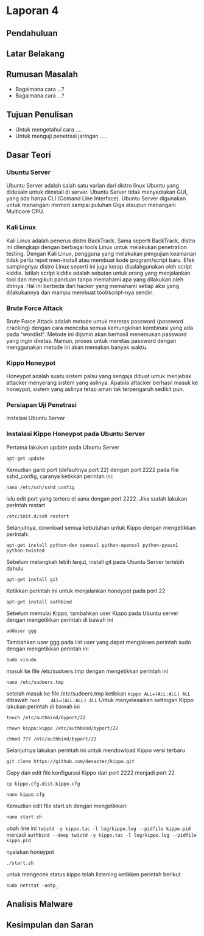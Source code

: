 # Laporan 4

## Pendahuluan

## Latar Belakang



## Rumusan Masalah

* Bagaimana cara ...?
* Bagaimana cara ...?

## Tujuan Penulisan

* Untuk mengetahui cara ....
* Untuk menguji penetrasi jaringan .....

## Dasar Teori

### Ubuntu Server

Ubuntu Server adalah salah satu varian dari distro linux Ubuntu yang didesain untuk diinstall di server. Ubuntu Server tidak menyediakan GUI, yang ada hanya CLI (Comand Line Interface). Ubuntu Server digunakan untuk menangani memori sampai puluhan Giga ataupun menangani Multicore CPU.

### Kali Linux

Kali Linux adalah penerus distro BackTrack. Sama seperti BackTrack, distro ini dilengkapi dengan berbagai tools Linux untuk melakukan penetration testing. Dengan Kali Linux, pengguna yang melakukan pengujian keamanan tidak perlu repot men-install atau membuat kode program/script baru. Efek sampingnya: distro Linux seperti ini juga kerap disalahgunakan oleh script kiddie. Istilah script kiddie adalah sebutan untuk orang yang menjalankan tool dan mengikuti panduan tanpa memahami apa yang dilakukan oleh dirinya. Hal ini berbeda dari hacker yang memahami setiap aksi yang dilakukannya dan mampu membuat tool/script-nya sendiri.

### Brute Force Attack

Brute Force Attack adalah metode untuk meretas password (password cracking) dengan cara mencoba semua kemungkinan kombinasi yang ada pada “wordlist“. Metode ini dijamin akan berhasil menemukan password yang ingin diretas. Namun, proses untuk meretas password dengan menggunakan metode ini akan memakan banyak waktu.

### Kippo Honeypot

Honeypot adalah suatu sistem palsu yang sengaja dibuat untuk menjebak attacker menyerang sistem yang aslinya. Apabila attacker berhasil masuk ke honeypot, sistem yang aslinya tetap aman tak terpengaruh sedikit pun.

### Persiapan Uji Penetrasi

Instalasi Ubuntu Server

### Instalasi Kippo Honeypot pada Ubuntu Server

Pertama lakukan update pada Ubuntu Server
```
apt-get update
```
Kemudian ganti port (defaultnya port 22) dengan port 2222 pada file sshd_config, caranya ketikkan perintah ini:
```
nano /etc/ssh/sshd_config
```
lalu edit port yang tertera di sana dengan port 2222. Jika sudah lakukan perintah restart
```
/etc/init.d/ssh restart
```
Selanjutnya, download semua kebutuhan untuk Kippo dengan mengetikkan perintah:
```
apt-get install python-dev openssl python-openssl python-pyasn1 python-twisted
```
Sebelum melangkah lebih lanjut, install git pada Ubuntu Server terlebih dahulu
```
apt-get install git
```
Ketikkan perintah ini untuk menjalankan honeypot pada port 22
```
apt-get install authbind
```
Sebelum memulai Kippo, tambahkan user Kippo pada Ubuntu server dengan mengetikkan perintah di bawah ini
```
adduser ggg
```
Tambahkan user ggg pada list user yang dapat mengakses perintah sudo dengan mengetikkan perintah ini
```
sudo visudo
```
masuk ke file /etc/sudoers.tmp dengan mengetikkan perintah ini
```
nano /etc/sudoers.tmp
```
setelah masuk ke file /etc/sudoers.tmp ketikkan `kippo ALL=(ALL:ALL) ALL` dibawah `root    ALL=(ALL:ALL) ALL`
Untuk menyelesaikan settingan Kippo lakukan perintah di bawah ini
```
touch /etc/authbind/byport/22
```
```
chown kippo:kippo /etc/authbind/byport/22
```
```
chmod 777 /etc/authbind/byport/22
```
Selanjutnya lakukan perintah ini untuk mendowload Kippo versi terbaru
```
git clone https://github.com/desaster/kippo.git
```
Copy dan edit file konfigurasi Kippo dari port 2222 menjadi port 22
```
cp kippo.cfg.dist.kippo.cfg
```
```
nano kippo.cfg
```
Kemudian edit file start.sh dengan mengetikkan:
```
nano start.sh
```
ubah line ini
`twistd -y kippo.tac -l log/kippo.log --pidfile kippo.pid`
menjadi
`authbind --deep twistd -y kippo.tac -l log/kippo.log --pidfile kippo.pid`

nyalakan honeypot
```
./start.sh
```
untuk mengecek status kippo telah listening ketikken perintah berikut
```
sudo netstat -antp_
```
## Analisis Malware

## Kesimpulan dan Saran
